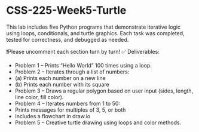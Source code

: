 # CSS-225-Week5-Turtle
This lab includes five Python programs that demonstrate iterative logic using loops, conditionals, and turtle graphics. Each task was completed, tested for correctness, and debugged as needed.

❗Please uncomment each section turn by turn!
✅ Deliverables:
- Problem 1 – Prints “Hello World” 100 times using a loop.
- Problem 2 – Iterates through a list of numbers:
- (a) Prints each number on a new line
- (b) Prints each number with its square
- Problem 3 – Draws a regular polygon based on user input (sides, length, line color, fill color).
- Problem 4 – Iterates numbers from 1 to 50:
- Prints messages for multiples of 3, 5, or both
- Includes a flowchart in draw.io
- Problem 5 – Creative turtle drawing using loops and color methods.
